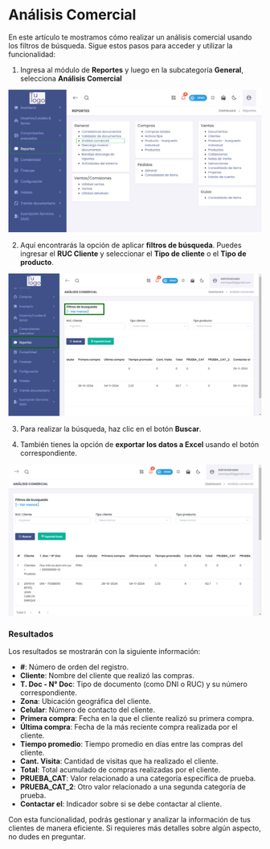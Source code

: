 # Análisis Comercial 

En este artículo te mostramos cómo realizar un análisis comercial usando los filtros de búsqueda. Sigue estos pasos para acceder y utilizar la funcionalidad:  

1. Ingresa al módulo de **Reportes** y luego en la subcategoría **General**, selecciona  **Análisis Comercial** 

![Alt text](img/General_Analisis_Comercial.jpg)

2. Aquí encontrarás la opción de aplicar **filtros de búsqueda**. Puedes ingresar el **RUC Cliente** y seleccionar el **Tipo de cliente** o el **Tipo de producto**.  

![Filtros de búsqueda](img/filters.jpg)  

3. Para realizar la búsqueda, haz clic en el botón **Buscar**.  

4. También tienes la opción de **exportar los datos a Excel** usando el botón correspondiente.  

![Resultados de búsqueda](img/results.jpg)  

### Resultados  

Los resultados se mostrarán con la siguiente información:  

- **#**: Número de orden del registro.  
- **Cliente**: Nombre del cliente que realizó las compras.  
- **T. Doc - N° Doc**: Tipo de documento (como DNI o RUC) y su número correspondiente.  
- **Zona**: Ubicación geográfica del cliente.  
- **Celular**: Número de contacto del cliente.  
- **Primera compra**: Fecha en la que el cliente realizó su primera compra.  
- **Última compra**: Fecha de la más reciente compra realizada por el cliente.  
- **Tiempo promedio**: Tiempo promedio en días entre las compras del cliente.  
- **Cant. Visita**: Cantidad de visitas que ha realizado el cliente.  
- **Total**: Total acumulado de compras realizadas por el cliente.  
- **PRUEBA_CAT**: Valor relacionado a una categoría específica de prueba.  
- **PRUEBA_CAT_2**: Otro valor relacionado a una segunda categoría de prueba.  
- **Contactar el**: Indicador sobre si se debe contactar al cliente.  

Con esta funcionalidad, podrás gestionar y analizar la información de tus clientes de manera eficiente. Si requieres más detalles sobre algún aspecto, no dudes en preguntar.